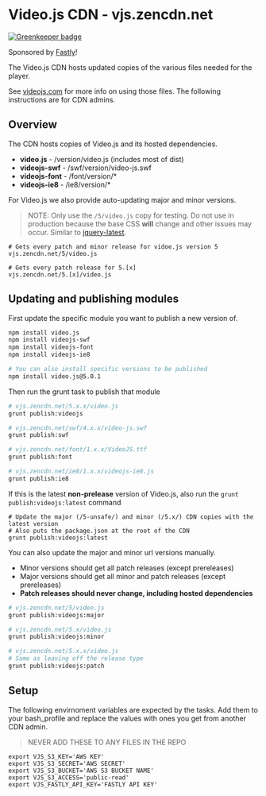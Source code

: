 # Video.js CDN - vjs.zencdn.net

[![Greenkeeper badge](https://badges.greenkeeper.io/videojs/cdn.svg)](https://greenkeeper.io/)

Sponsored by [Fastly](https://www.fastly.com)!

The Video.js CDN hosts updated copies of the various files
needed for the player.

See [videojs.com](http://www.videojs.com) for more info on using those files. The following instructions are for CDN admins.

## Overview

The CDN hosts copies of Video.js and its hosted dependencies.
  - **video.js** - /version/video.js (includes most of dist)
  - **videojs-swf** - /swf/version/video-js.swf
  - **videojs-font** - /font/version/*
  - **videojs-ie8** - /ie8/version/*

For Video.js we also provide auto-updating major and minor versions.

> NOTE: Only use the `/5/video.js` copy for testing. Do not use in production because the base CSS **will** change and other issues may occur. Similar to [jquery-latest](http://blog.jquery.com/2014/07/03/dont-use-jquery-latest-js/).

```
# Gets every patch and minor release for vidoe.js version 5
vjs.zencdn.net/5/video.js

# Gets every patch release for 5.[x]
vjs.zencdn.net/5.[x]/video.js
```

## Updating and publishing modules

First update the specific module you want to publish a new version of.

```bash
npm install video.js
npm install videojs-swf
npm install videojs-font
npm install videojs-ie8

# You can also install specific versions to be published
npm install video.js@5.0.1
```

Then run the grunt task to publish that module

```bash
# vjs.zencdn.net/5.x.x/video.js
grunt publish:videojs

# vjs.zencdn.net/swf/4.x.x/video-js.swf
grunt publish:swf

# vjs.zencdn.net/font/1.x.x/VideoJS.ttf
grunt publish:font

# vjs.zencdn.net/ie8/1.x.x/videojs-ie8.js
grunt publish:ie8
```

If this is the latest **non-prelease** version of Video.js,
also run the `grunt publish:videojs:latest` command

```
# Update the major (/5-unsafe/) and minor (/5.x/) CDN copies with the latest version
# Also puts the package.json at the root of the CDN
grunt publish:videojs:latest
```

You can also update the major and minor url versions manually.

- Minor versions should get all patch releases (except prereleases)
- Major versions should get all minor and patch releases (except prereleases)
- **Patch releases should never change, including hosted dependencies**

```bash
# vjs.zencdn.net/5/video.js
grunt publish:videojs:major

# vjs.zencdn.net/5.x/video.js
grunt publish:videojs:minor

# vjs.zencdn.net/5.x.x/video.js
# Same as leaving off the release type
grunt publish:videojs:patch
```

## Setup

The following envirnoment variables are expected by the tasks.
Add them to your bash_profile and replace the values with
ones you get from another CDN admin.

> NEVER ADD THESE TO ANY FILES IN THE REPO

```
export VJS_S3_KEY='AWS KEY'
export VJS_S3_SECRET='AWS SECRET'
export VJS_S3_BUCKET='AWS S3 BUCKET NAME'
export VJS_S3_ACCESS='public-read'
export VJS_FASTLY_API_KEY='FASTLY API KEY'
```
